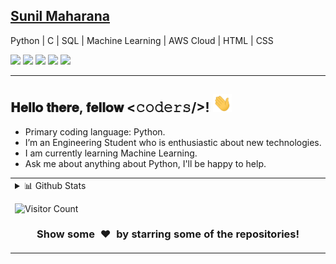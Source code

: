 ## [Sunil Maharana](https://assignment-1.maharanasunil.repl.co/)
Python | C | SQL | Machine Learning | AWS Cloud  | HTML | CSS


[<img height="30" src="https://img.shields.io/badge/twitter-%231DA1F2.svg?&style=for-the-badge&logo=twitter&logoColor=white" />][twitter]
[<img height="30" src = "https://img.shields.io/badge/gmail-c14438?&style=for-the-badge&logo=gmail&logoColor=white">][gmail] 
[<img height="30" src="https://img.shields.io/badge/linkedin-blue.svg?&style=for-the-badge&logo=linkedin&logoColor=white" />][LinkedIn]
[<img height="30" src="https://img.shields.io/badge/-Medium-000000.svg?&style=for-the-badge&logo=Medium&logoColor=white" />][Medium]
[<img height="30" src = "https://img.shields.io/badge/Facebook-036be4.svg?&style=for-the-badge&logo=facebook&logoColor=white">][Facebook]
<br />
<hr />


<h2> 𝐇𝐞𝐥𝐥𝐨 𝐭𝐡𝐞𝐫𝐞, 𝐟𝐞𝐥𝐥𝐨𝐰 <𝚌𝚘𝚍𝚎𝚛𝚜/>! <img src="https://raw.githubusercontent.com/ABSphreak/ABSphreak/master/gifs/Hi.gif" width="30px"></h2>
<!-- Namaste 🙏 -->
 <!--<img align="right" height="270px" alt="GIF" src="https://i.pinimg.com/originals/e4/26/70/e426702edf874b181aced1e2fa5c6cde.gif" /> -->
 
* Primary coding language: Python.
* I’m an Engineering Student who is enthusiastic about new technologies.
* I am currently learning Machine Learning. 
* Ask me about anything about Python, I'll be happy to help.

<table><tr><td valign="top" width="50%">

 <details>
<summary>📊 Github Stats</summary>

<p align="center"> <img src="https://github-readme-stats.vercel.app/api?username=maharanasunil&show_icons=true&theme=gotham" alt="Sunil Maharana | Stats" />

</details>


 ![Visitor Count](https://profile-counter.glitch.me/{maharanasunil}/count.svg)
 
 
<h3 align="center">Show some &nbsp;❤️&nbsp; by starring some of the repositories!</h3>

[twitter]: https://twitter.com/SarcasticSunil_
[gmail]: https://gmail.com
[linkedin]: https://www.linkedin.com/in/sunil-maharana/
[Medium]: https://medium.com/@maharanasunil38
[Facebook]: https://www.facebook.com/sunil.maharana.372/
